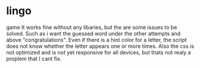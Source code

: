 # lingo
game
It works fine without any libaries, but the are some issues to be solved.
Such as i want the guessed word under the other attempts and above "congratulations".
Even if there is a hint color for a letter, the script does not know whether the letter appears one or more times.
Also the css is not optimized and is not yet responsive for all devices, but thats not realy a proplem that I cant fix.
